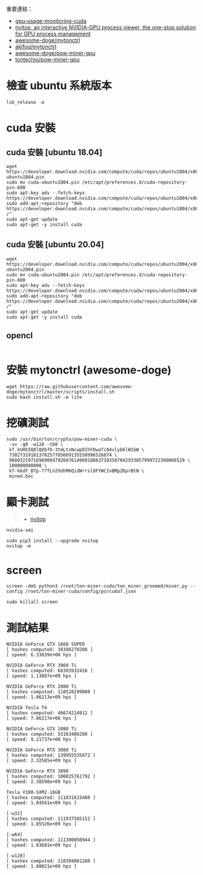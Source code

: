 重要連結：
* [gpu-usage-monitoring-cuda](https://unix.stackexchange.com/questions/38560/gpu-usage-monitoring-cuda)
* [nvitop, an interactive NVIDIA-GPU process viewer, the one-stop solution for GPU process management](https://pythonrepo.com/repo/XuehaiPan-nvitop-python-data-validation)
* [awesome-doge/mytonctrl](https://github.com/awesome-doge/mytonctrl)
* [akifoq/mytonctrl](https://github.com/akifoq/mytonctrl)
* [awesome-doge/pow-miner-gpu](https://github.com/awesome-doge/pow-miner-gpu)
* [tontechio/pow-miner-gpu](https://github.com/tontechio/pow-miner-gpu)


# 檢查 ubuntu 系統版本
```
lsb_release -a
```
# cuda 安裝
## cuda  安裝 [ubuntu 18.04]
```
wget https://developer.download.nvidia.com/compute/cuda/repos/ubuntu1804/x86_64/cuda-ubuntu1804.pin
sudo mv cuda-ubuntu1804.pin /etc/apt/preferences.d/cuda-repository-pin-600
sudo apt-key adv --fetch-keys https://developer.download.nvidia.com/compute/cuda/repos/ubuntu1804/x86_64/7fa2af80.pub
sudo add-apt-repository "deb https://developer.download.nvidia.com/compute/cuda/repos/ubuntu1804/x86_64/ /"
sudo apt-get update
sudo apt-get -y install cuda
```

## cuda  安裝 [ubuntu 20.04]
```
wget https://developer.download.nvidia.com/compute/cuda/repos/ubuntu2004/x86_64/cuda-ubuntu2004.pin
sudo mv cuda-ubuntu2004.pin /etc/apt/preferences.d/cuda-repository-pin-600
sudo apt-key adv --fetch-keys https://developer.download.nvidia.com/compute/cuda/repos/ubuntu2004/x86_64/7fa2af80.pub
sudo add-apt-repository "deb https://developer.download.nvidia.com/compute/cuda/repos/ubuntu2004/x86_64/ /"
sudo apt-get update
sudo apt-get -y install cuda
```

## opencl
```

```

# 安裝 mytonctrl (awesome-doge)
```
wget https://raw.githubusercontent.com/awesome-doge/mytonctrl/master/scripts/install.sh
sudo bash install.sh -m lite
```

# 挖礦測試
```
sudo /usr/bin/ton/crypto/pow-miner-cuda \
 -vv -g0 -w128 -t60 \
 kf_kUHS5Q8lQXb7O-3tmLtxNcwpDIhFDwaTc84vlyb6lW1GW \
 73827319181378257785669135550996526874 \
 98803219716989094792607614989188637103507042933057999722300066529 \
 100000000000 \
 kf-kkdY_B7p-77TLn2hUhM6QidWrrsl8FYWCIvBMpZKprBtN \
 mined.boc
```

# 顯卡測試

> * [nvitop](https://pythonrepo.com/repo/XuehaiPan-nvitop-python-data-validation)
```
nvidia-smi

sudo pip3 install --upgrade nvitop
nvitop -m
```

# screen
```
screen -dmS python3 /root/ton-miner-cuda/ton_miner_groomed/miner.py --config /root/ton-miner-cuda/config/po/cuda7.json

sudo killall screen
```

# 測試結果

```
NVIDIA GeForce GTX 1660 SUPER
[ hashes computed: 38386270208 ]
[ speed: 6.33839e+08 hps ]

NVIDIA GeForce RTX 3060 Ti
[ hashes computed: 68383932416 ]
[ speed: 1.13887e+09 hps ]

NVIDIA GeForce RTX 2080 Ti
[ hashes computed: 110528299008 ]
[ speed: 1.86213e+09 hps ]

NVIDIA Tesla T4
[ hashes computed: 46674214912 ]
[ speed: 7.86217e+08 hps ]

NVIDIA GeForce GTX 1080 Ti
[ hashes computed: 55163486208 ]
[ speed: 9.21737e+08 hps ]

NVIDIA GeForce RTX 3080 Ti
[ hashes computed: 139955535872 ]
[ speed: 2.32585e+09 hps ]

NVIDIA GeForce RTX 3090
[ hashes computed: 100025761792 ]
[ speed: 2.38598e+09 hps ]

Tesla V100-SXM2-16GB
[ hashes computed: 111031615488 ]
[ speed: 1.84561e+09 hps ]

[-w32]
[ hashes computed: 111937585152 ]
[ speed: 1.85526e+09 hps ]

[-w64]
[ hashes computed: 111300050944 ]
[ speed: 1.83681e+09 hps ]

[-w128]
[ hashes computed: 110394081280 ]
[ speed: 1.80021e+09 hps ]
```



